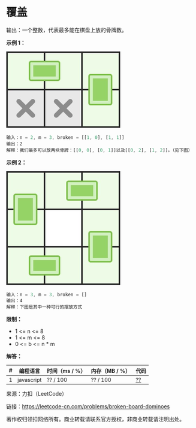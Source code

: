 # 覆盖

输出：一个整数，代表最多能在棋盘上放的骨牌数。

**示例 1：**

![示例1](./eg1.jpg)

``` javascript
输入：n = 2, m = 3, broken = [[1, 0], [1, 1]]
输出：2
解释：我们最多可以放两块骨牌：[[0, 0], [0, 1]]以及[[0, 2], [1, 2]]。（见下图）
```

**示例 2：**

![示例2](./eg2.jpg)

``` javascript
输入：n = 3, m = 3, broken = []
输出：4
解释：下图是其中一种可行的摆放方式
```

**限制：**

- 1 <= n <= 8
- 1 <= m <= 8
- 0 <= b <= n * m


**解答：**

**#**|**编程语言**|**时间（ms / %）**|**内存（MB / %）**|**代码**
--|--|--|--|--
1|javascript|?? / 100|?? / 100|[??](./javascript/ac_v1.js)

来源：力扣（LeetCode）

链接：https://leetcode-cn.com/problems/broken-board-dominoes

著作权归领扣网络所有。商业转载请联系官方授权，非商业转载请注明出处。
